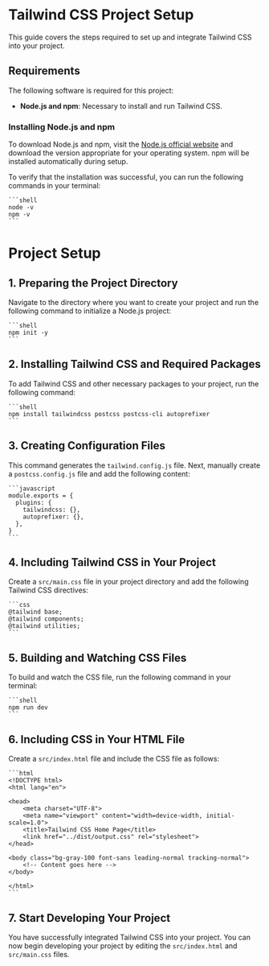 # Tailwind CSS Project Setup

This guide covers the steps required to set up and integrate Tailwind CSS into your project.

## Requirements

The following software is required for this project:

- **Node.js and npm**: Necessary to install and run Tailwind CSS.

### Installing Node.js and npm

To download Node.js and npm, visit the [Node.js official website](https://nodejs.org/) and download the version appropriate for your operating system. npm will be installed automatically during setup.

To verify that the installation was successful, you can run the following commands in your terminal:

    ```shell
    node -v
    npm -v
    ```

# Project Setup

## 1. Preparing the Project Directory

Navigate to the directory where you want to create your project and run the following command to initialize a Node.js project:

    ```shell
    npm init -y
    ```

## 2. Installing Tailwind CSS and Required Packages

To add Tailwind CSS and other necessary packages to your project, run the following command:

    ```shell
    npm install tailwindcss postcss postcss-cli autoprefixer
    ```

## 3. Creating Configuration Files

This command generates the `tailwind.config.js` file. Next, manually create a `postcss.config.js` file and add the following content:

    ```javascript
    module.exports = {
      plugins: {
        tailwindcss: {},
        autoprefixer: {},
      },
    }
    ```

## 4. Including Tailwind CSS in Your Project

Create a `src/main.css` file in your project directory and add the following Tailwind CSS directives:

    ```css
    @tailwind base;
    @tailwind components;
    @tailwind utilities;
    ```

## 5. Building and Watching CSS Files

To build and watch the CSS file, run the following command in your terminal:

    ```shell
    npm run dev
    ```

## 6. Including CSS in Your HTML File

Create a `src/index.html` file and include the CSS file as follows:

    ```html
    <!DOCTYPE html>
    <html lang="en">
    
    <head>
        <meta charset="UTF-8">
        <meta name="viewport" content="width=device-width, initial-scale=1.0">
        <title>Tailwind CSS Home Page</title>
        <link href="../dist/output.css" rel="stylesheet">
    </head>
    
    <body class="bg-gray-100 font-sans leading-normal tracking-normal">
        <!-- Content goes here -->
    </body>
    
    </html>
    ```

## 7. Start Developing Your Project

You have successfully integrated Tailwind CSS into your project. You can now begin developing your project by editing the `src/index.html` and `src/main.css` files.
